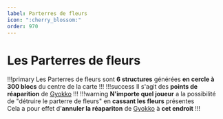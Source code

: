 ```yaml
---
label: Parterres de fleurs
icon: ":cherry_blossom:"
order: 970
---
```


# Les Parterres de fleurs
!!!primary
Les Parterres de fleurs sont **6 structures** générées **en cercle à 300 blocs** du centre de la carte
!!!
!!!success
Il s'agit des **points de réaparition** de [Gyokko](../roles/demon/gyokko)
!!!
!!!warning
**N'importe quel joueur** a la possibilité de "détruire le parterre de fleurs" en **cassant les fleurs** présentes <br>
Cela a pour effet d'**annuler la réapariton** de [Gyokko](../roles/demon/gyokko) à **cet endroit**
!!!
